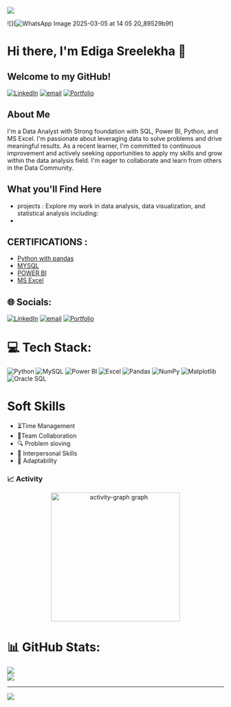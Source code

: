 ![](https://komarev.com/ghpvc/?username=edigasreelekha&label=Profile%20Views&color=0e75b6&style=flat)




![](![WhatsApp Image 2025-03-05 at 14 05 20_89529b9f](https://github.com/user-attachments/assets/74441f57-d17a-499b-87a0-bc566808c538))

# Hi there, I'm Ediga Sreelekha 👋
## Welcome to my GitHub!
[![LinkedIn](https://img.shields.io/badge/LinkedIn-%230077B5.svg?logo=linkedin&logoColor=white)](https://linkedin.com/in/edigasreelekha357) [![email](https://img.shields.io/badge/Email-D14836?logo=gmail&logoColor=white)](mailto:srilekhagowd8@gmail.com) [![Portfolio](https://img.shields.io/badge/Portfolio-%23100000.svg?logo=firefox&logoColor=white)](https://srilekhagowd8.wixsite.com/portfformeolio)

 


## About Me
   I'm a Data Analyst with Strong foundation with SQL, Power BI, Python, and MS Excel. I'm passionate about leveraging data to solve problems and drive meaningful results. As a recent learner, I'm committed to continuous improvement and actively seeking opportunities to apply my skills and grow within the data analysis field. I'm eager to collaborate and learn from others in the Data Community.

  
## What you'll Find Here
- projects : Explore my work in data analysis, data visualization, and statistical analysis including:
-
## CERTIFICATIONS :
-  [Python with pandas](https://www.udemy.com/certificate/UC-04c4fb47-bf37-4aba-b8a9-a87f36b1143d/)
-  [MYSQL](https://www.udemy.com/certificate/UC-6aa29eb3-ae20-404a-8e7b-cd9bb95e9aad/)
-  [POWER BI]()
-  [MS Excel]()


## 🌐 Socials:
[![LinkedIn](https://img.shields.io/badge/LinkedIn-%230077B5.svg?logo=linkedin&logoColor=white)](https://linkedin.com/in/edigasreelekha357) [![email](https://img.shields.io/badge/Email-D14836?logo=gmail&logoColor=white)](mailto:srilekhagowd8@gmail.com) [![Portfolio](https://img.shields.io/badge/Portfolio-%23100000.svg?logo=firefox&logoColor=white)](https://srilekhagowd8.wixsite.com/portfformeolio)

 



# 💻 Tech Stack:
![Python](https://img.shields.io/badge/python-3670A0?style=flat&logo=python&logoColor=ffdd54) ![MySQL](https://img.shields.io/badge/mysql-4479A1.svg?style=flat&logo=mysql&logoColor=white) ![Power BI](https://img.shields.io/badge/Power_BI-F2C811?style=flat&logo=powerbi&logoColor=black) ![Excel](https://img.shields.io/badge/Excel-207346?style=flat&logo=microsoft-excel&logoColor=white) ![Pandas](https://img.shields.io/badge/pandas-%23150458.svg?style=flat&logo=pandas&logoColor=white) ![NumPy](https://img.shields.io/badge/numpy-%23013243.svg?style=flat&logo=numpy&logoColor=white) ![Matplotlib](https://img.shields.io/badge/Matplotlib-%23ffffff.svg?style=flat&logo=Matplotlib&logoColor=black) ![Oracle SQL](https://img.shields.io/badge/Oracle_SQL-E8000D?style=flat&logo=oracle&logoColor=white)

# Soft Skills

-  ⏳Time Management
-  🤝Team Collaboration
-  🔍 Problem sloving
-  👥 Interpersonal Skills
-  🔄️ Adaptability


### 📈 Activity

<div align="center">
  <img src="https://github-readme-activity-graph.vercel.app/graph?username=edigasreelekha&radius=16&theme=react&area=true&order=5" height="300" alt="activity-graph graph"  />
</div>


# 📊 GitHub Stats:
![](https://github-readme-stats.vercel.app/api?username=edigasreelekha&theme=shadow_blue&hide_border=false&include_all_commits=false&count_private=false)<br/>
![](https://nirzak-streak-stats.vercel.app/?user=edigasreelekha&theme=shadow_blue&hide_border=false)<br/>



---
[![](https://visitcount.itsvg.in/api?id=edigasreelekha&icon=0&color=0)](https://visitcount.itsvg.in)

<!-- Proudly created with GPRM ( https://gprm.itsvg.in ) -->


